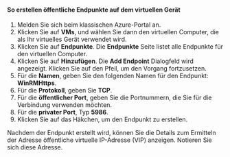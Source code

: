 #### <a name="to-create-public-endpoints-on-the-virtual-device"></a>So erstellen öffentliche Endpunkte auf dem virtuellen Gerät

1. Melden Sie sich beim klassischen Azure-Portal an.
2. Klicken Sie auf **VMs**, und wählen Sie dann den virtuellen Computer, die als Ihr virtuelles Gerät verwendet wird.
3. Klicken Sie auf **Endpunkte**. Die **Endpunkte** Seite listet alle Endpunkte für den virtuellen Computer.
4. Klicken Sie auf **Hinzufügen**. Die **Add Endpoint** Dialogfeld wird angezeigt. Klicken Sie auf den Pfeil, um den Vorgang fortzusetzen.
5. Für die **Namen**, geben Sie den folgenden Namen für den Endpunkt: **WinRMHttps**.
6. Für die **Protokoll**, geben Sie **TCP**.
7. Für die **öffentlicher Port**, geben Sie die Portnummern, die Sie für die Verbindung verwenden möchten.
8. Für die **privater Port**, Typ **5986**.
9. Klicken Sie auf das Häkchen, um den Endpunkt zu erstellen.

Nachdem der Endpunkt erstellt wird, können Sie die Details zum Ermitteln der Adresse öffentliche virtuelle IP-Adresse (VIP) anzeigen. Notieren Sie sich diese Adresse.

